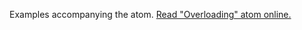 

Examples accompanying the atom.
[Read "Overloading" atom online.](https://stepik.org/lesson/107295/step/1)
